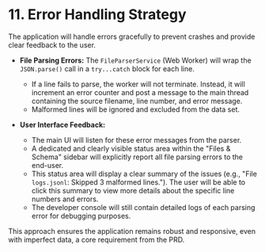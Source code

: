 # 11. Error Handling Strategy

The application will handle errors gracefully to prevent crashes and provide clear feedback to the user.

*   **File Parsing Errors:** The `FileParserService` (Web Worker) will wrap the `JSON.parse()` call in a `try...catch` block for each line.
    *   If a line fails to parse, the worker will not terminate. Instead, it will increment an error counter and post a message to the main thread containing the source filename, line number, and error message.
    *   Malformed lines will be ignored and excluded from the data set.

*   **User Interface Feedback:**
    *   The main UI will listen for these error messages from the parser.
    *   A dedicated and clearly visible status area within the "Files & Schema" sidebar will explicitly report all file parsing errors to the end-user.
    *   This status area will display a clear summary of the issues (e.g., "File `logs.jsonl`: Skipped 3 malformed lines."). The user will be able to click this summary to view more details about the specific line numbers and errors.
    *   The developer console will still contain detailed logs of each parsing error for debugging purposes.

This approach ensures the application remains robust and responsive, even with imperfect data, a core requirement from the PRD.
